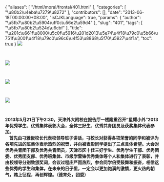 {
    "aliases": [
        "/html/moral/frontal/401.html"
    ],
    "categories": [
        "\u80b2\u4eba\u7279\u8272"
    ],
    "contributors": [],
    "date": "2013-06-18T00:00:00+08:00",
    "isCJKLanguage": true,
    "params": {
        "author": "\u5fb7\u80b2\u5904\uff0c\u56e2\u59d4"
    },
    "slug": "401",
    "tags": [
        "\u5fb7\u80b2\u524d\u6cbf"
    ],
    "title": "\u201c\u661f\u8000\u5c0f\u5916\u201d2013\u5e74\u4f18\u79c0\u5b66\u751f\u3001\u4f18\u79c0\u96c6\u4f53\u8868\u5f70\u5927\u4f1a",
    "toc": true
}
**![](https://cdn.tfls.online/mirror/full/fffbc51cae6567f36a4d5bbb74b6864226a9243d.jpg)**

 

**![](https://cdn.tfls.online/mirror/full/39324afc6c267a4a442f8be9556fa5db53e4e76a.jpg)**

 

**![](https://cdn.tfls.online/mirror/full/b92f376a9b04d1f84e1852a9a979a8218bd123c7.jpg)**

 

**![](https://cdn.tfls.online/mirror/full/476a7be1bfb22b3561e2667b0a3db45b3367df99.jpg)**

 

**2013年5月21日下午2:30，天津外大附校在报告厅一楼隆重召开“星耀小外”2013年优秀学生、优秀集体表彰大会，全体三好生、优秀共青团员及获奖集体代表参加。  
    首先由刁雅俊校长代表校领导班子讲话，刁校长对获得各项荣誉的同学和被评为各项先进的班集体表示热烈的祝贺，并向被表彰同学提出了三点具体希望。大会对优秀共青团干部及优秀共青团员，天津市区十佳三好学生、优秀学生干部、优秀团委、优秀团支部、优秀班集体、市级学雷锋优秀集体等个人和集体进行了表彰，并由校领导分别致颁奖词，会议过程庄严而热烈，参会同学倍受鼓舞和振奋，相信这些优秀的学生和集体，在未来的日子里，一定会以更加饱满的激情，更火热的朝气，踏上征程，再创辉煌。（德育处，团委）**

